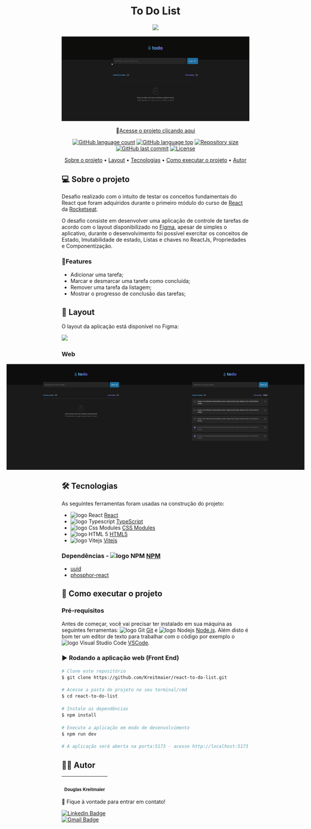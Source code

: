<h1 align="center">
    To Do List
</h1>
<p align="center">
<img src="https://img.shields.io/badge/STATUS-CONCLU%C3%8DDO-green"/>
</p>

![preview](./src/assets/react-to-do-list.gif)
<p align="center">
🔗<a href="https://kreitmaier.github.io/react-to-do-list/">Acesse o projeto clicando aqui</a>
</p>

<p align="center">
 <a href="#"><img alt="GitHub language count" src="https://img.shields.io/github/languages/count/kreitmaier/react-to-do-list?color=%2304D361" /></a> 
 <a href="#"><img alt="GitHub language top" src="https://img.shields.io/github/languages/top/kreitmaier/react-to-do-list?color=%2304D361" /></a>  
 <a href="#"><img alt="Repository size" src="https://img.shields.io/github/repo-size/kreitmaier/react-to-do-list" /></a> 
 <a href="#"><img alt="GitHub last commit" src="https://img.shields.io/github/last-commit/kreitmaier/react-to-do-list" /></a>  
 <a href="https://github.com/Kreitmaier/react-to-do-list/blob/main/LICENSE"><img alt="License" src="https://img.shields.io/github/license/kreitmaier/react-to-do-list" /></a>  
</p>

<p align="center">
 <a href="#💻-sobre-o-projeto">Sobre o projeto</a> •
 <a href="#🎨-layout">Layout</a> • 
 <a href="#🛠-tecnologias">Tecnologias</a> • 
 <a href="#🚀-como-executar-o-projeto">Como executar o projeto</a> • 
 <a href="#👨‍💻-autor">Autor</a>
</p>	
    
## 💻 Sobre o projeto
Desafio realizado com o intuito de testar os conceitos fundamentais do React que foram adquiridos durante o primeiro módulo do curso de [React](https://lp.rocketseat.com.br/ignite) da [Rocketseat](https://www.rocketseat.com.br/). 

O desafio consiste em desenvolver uma aplicação de controle de tarefas de acordo com o layout disponibilizado no [Figma](https://www.figma.com/), apesar de simples o aplicativo, durante o desenvolvimento foi possível exercitar os conceitos de Estado, Imutabilidade de estado, Listas e chaves no ReactJs, Propriedades e Componentização.

### 📝Features

- Adicionar uma tarefa;
- Marcar e desmarcar uma tarefa como concluída;
- Remover uma tarefa da listagem;
- Mostrar o progresso de conclusão das tarefas;

## 🎨 Layout

O layout da aplicação está disponível no Figma: 

<a href="https://www.figma.com/file/EPootZeydHCdDR7mEIraa2/ToDo-List-(Copy)?node-id=0%3A1&t=7Ajw8F2fRtyKZg9M-0">
  <img src="https://img.shields.io/badge/Acessar%20Layout%20-Figma-%2304D361">
</a>

### Web

<p align="center" style="display: flex; align-items: flex-start; justify-content: center;">
  
  <img alt="To Do List Empty" src="./src/assets/todoEmpty.svg" width="400px" />
  <img alt="To Do List" src="./src/assets/todo.svg" width="400px" />

</p>

## 🛠 Tecnologias

As seguintes ferramentas foram usadas na construção do projeto:

- <img alt="logo React" src="https://cdn.simpleicons.org/react/61DAFB" width="15" height="15" /> [React](https://pt-br.reactjs.org/)
- <img alt="logo Typescript" src="https://cdn.simpleicons.org/typescript/3178C6" width="15" height="15" /> [TypeScript](https://www.typescriptlang.org/)
- <img alt="logo Css Modules" src="https://cdn.simpleicons.org/cssmodules/gray" width="15" height="15" /> [CSS Modules](https://github.com/css-modules/css-modules)
- <img alt="logo HTML 5" src="https://cdn.simpleicons.org/html5/E34F26" width="15" height="15" /> [HTML5](https://developer.mozilla.org/en-US/docs/Web/HTML)
- <img alt="logo Vitejs" src="https://cdn.simpleicons.org/vite/646CFF" width="15" height="15" /> [Vitejs](https://vitejs.dev/)

### Dependências - <img alt="logo NPM" src="https://cdn.simpleicons.org/npm/CB3837" width="15" height="15" /> [NPM](https://www.npmjs.com/)
- [uuid](https://www.npmjs.com/package/uuid)
- [phosphor-react](https://www.npmjs.com/package/phosphor-react)

## 🚀 Como executar o projeto

### Pré-requisitos

Antes de começar, você vai precisar ter instalado em sua máquina as seguintes ferramentas:
<img alt="logo Git" src="https://cdn.simpleicons.org/git/F05032" width="15" height="15" /> [Git](https://git-scm.com) e <img alt="logo Nodejs" src="https://cdn.simpleicons.org/nodedotjs/339933/" width="15" height="15" /> [Node.js](https://nodejs.org/en/). 
Além disto é bom ter um editor de texto para trabalhar com o código por exemplo o <img alt="logo Visual Studio Code" src="https://cdn.simpleicons.org/visualstudiocode/007ACC" width="15" height="15" /> [VSCode](https://code.visualstudio.com/).

### :arrow_forward: Rodando a aplicação web (Front End)

```bash
# Clone este repositório
$ git clone https://github.com/Kreitmaier/react-to-do-list.git

# Acesse a pasta do projeto no seu terminal/cmd
$ cd react-to-do-list

# Instale as dependências
$ npm install

# Execute a aplicação em modo de desenvolvimento
$ npm run dev

# A aplicação será aberta na porta:5173 - acesse http://localhost:5173
```

## 👨‍💻 Autor

| <img src="https://github.com/kreitmaier.png" width="100px;" alt=""/><br><sub><b>Douglas Kreitmaier</b></sub>   |
| :---: | 

<p>👋 Fique à vontade para entrar em contato! </p>

[![Linkedin Badge](https://img.shields.io/badge/-Douglas-blue?style=flat-square&logo=Linkedin&logoColor=white&link=www.linkedin.com/in/douglas-kreitmaier)](www.linkedin.com/in/douglas-kreitmaier/) <br> [![Gmail Badge](https://img.shields.io/badge/-douglasklopes@gmail.com-c14438?style=flat-square&logo=Gmail&logoColor=white&link=mailto:douglasklopes@gmail.com)](mailto:douglasklopes@gmail.com)

